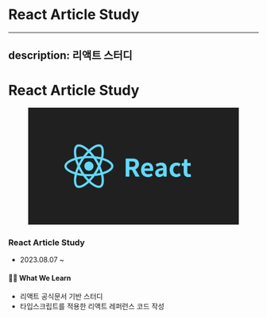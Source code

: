 # React Article Study

---

## description: 리액트 스터디

# React Article Study

<figure><img src="../../.gitbook/assets/react.jpeg" alt=""><figcaption></figcaption></figure>

### React Article Study

- 2023.08.07 \~&#x20;

#### ✍🏻 What We Learn

- 리액트 공식문서 기반 스터디
- 타입스크립트를 적용한 리액트 레퍼런스 코드 작성
